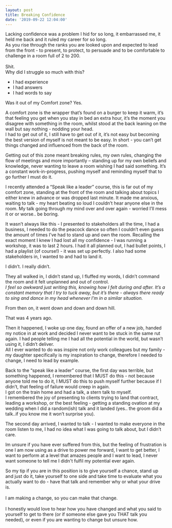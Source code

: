 ```yaml
---
layout: post
title: Breaking Confidence
date: '2019-09-22 12:04:00'
---
```

Lacking confidence was a problem I hid for so long, it embarrassed me, it held me back and it ruled my career for so long. <br>
As you rise through the ranks you are looked upon and expected to lead from the front - to present, to protect, to persuade and to be comfortable to challenge in a room full of 2 to 200.
<br><br>
Shit.
<br>
Why did I struggle so much with this?
<ul>
<li>I had experience</li>
<li>I had answers</li>
<li>I had words to say</li>
</ul>

Was it out of my Comfort zone? Yes.

A comfort zone is the wrapper that’s found on a burger to keep it warm, it’s that feeling you get when you stay in bed an extra hour, it’s the moment you disagree with something in the room, whilst stood at the back leaning on the wall but say nothing - nodding your head.<br>
I had to get out of it, I still have to get out of it, it’s not easy but becoming the best version of myself is not meant to be easy.
In short - you can’t get things changed and influenced from the back of the room. <br>

Getting out of this zone meant breaking rules, my own rules, changing the flow of meetings and more importantly – standing up for my own beliefs and knowledge, never wanting to leave a room wishing I had said something.
It’s a constant work-in-progress, pushing myself and reminding myself that to go further I must do it.<br>

I recently attended a “Speak like a leader” course, this is far out of my comfort zone, standing at the front of the room and talking about topics I either knew in advance or was dropped last minute.
It made me anxious, waiting to talk - my heart beating so loud I couldn’t hear anyone else in the room. My talk going through my mind over and over again - worried I’ll mess it or or worse.. be boring.<br>

It wasn’t always like this - I presented to stakeholders all the time, I had a business, I needed to do the peacock dance so often I couldn’t even guess the amount of times I’ve had to stand up and own the room.
Recalling the exact moment I knew I had lost all my confidence - I was running a workshop, it was to last 2 hours. I had it all planned out, I had bullet points, I had a playlist (of course!) - it was set up perfectly.
I also had some stakeholders in, I wanted to and had to land it. <br>

I didn’t. I really didn’t.<br>

They all walked in, I didn’t stand up, I fluffed my words, I didn’t command the room and it felt unplanned and out of control. <br>
<em>I feel so awkward just writing this, knowing how I felt during and after. It’s a constant memory that I try to tuck away, but it’s there - always there ready to sing and dance in my head whenever I’m in a similar situation.</em>

From then on, it went down and down and down hill.<br>

That was 4 years ago.<br>

Then it happened, I woke up one day, found an offer of a new job, handed my notice in at work and decided I never want to be stuck in the same rut again. 
I had people telling me I had all the potential in the world, but wasn’t using it, I didn’t deliver.<br>
All I ever wanted to do was inspire not only work colleagues but my family - my daughter specifically is my inspiration to change, therefore I needed to change, I need to lead by example. <br>

Back to the “speak like a leader” course, the first day was terrible, but something happened, I remembered that I MUST do this - not because anyone told me to do it, I MUST do this to push myself further because if I didn’t, that feeling of failure would creep in again.<br>
I got on the train home and had a talk, a stern talk to myself.<br>
I remembered the joy of presenting to clients trying to land that contract, leading a workshop, or the best feeling - getting a standing ovation at my wedding when I did a random(ish) talk and it landed (yes.. the groom did a talk..if you know me it won’t surprise you).<br>

The second day arrived, I wanted to talk - I wanted to make everyone in the room listen to me, I had no idea what I was going to talk about, but I didn’t care.<br>

Im unsure if you have ever suffered from this, but the feeling of frustration is one I am now using as a drive to power me forward, I want to get better, I want to perform at a level that amazes people and I want to lead, I never want someone to tell me I didn't fulfil my potential ever again.<br>

So my tip if you are in this position is to give yourself a chance, stand up and just do it, take yourself to one side and take time to evaluate what you actually want to do - have that talk and remember why or what your drive is.  <br><br>I am making a change, so you can make that change.  <br><br>
I honestly would love to hear how you have changed and what you said to yourself to get to there (or if someone else gave you THAT talk you needed), or even if you are wanting to change but unsure how.
